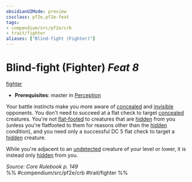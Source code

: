```yaml
---
obsidianUIMode: preview
cssclass: pf2e,pf2e-feat
tags:
- compendium/src/pf2e/crb
- trait/fighter
aliases: ["Blind-fight (Fighter)"]
---
```

# Blind-fight (Fighter)  *Feat 8*  
[fighter](/rules/traits/fighter.md)  

- **Prerequisites**: master in [Perception](/compendium/skills.md#Perception)

Your battle instincts make you more aware of [concealed](/rules/conditions.md#Concealed) and [invisible](/rules/conditions.md#Invisible) opponents. You don't need to succeed at a flat check to target [concealed](/rules/conditions.md#Concealed) creatures. You're not [flat-footed](/rules/conditions.md#Flat-footed) to creatures that are [hidden](/rules/conditions.md#Hidden) from you (unless you're flatfooted to them for reasons other than the [hidden](/rules/conditions.md#Hidden) condition), and you need only a successful DC 5 flat check to target a [hidden](/rules/conditions.md#Hidden) creature.

While you're adjacent to an [undetected](/rules/conditions.md#Undetected) creature of your level or lower, it is instead only [hidden](/rules/conditions.md#Hidden) from you.

*Source: Core Rulebook p. 149*  
%% #compendium/src/pf2e/crb #trait/fighter %%